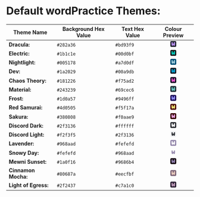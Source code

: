 # **Default wordPractice Themes:**

| Theme Name | Background Hex Value | Text Hex Value |Colour Preview |
| --- | --- | --- | :---: |
| **Dracula:** | `#282a36` | `#bd93f9` | <img src="previews/dracula.png" width="16"/> |
| **Electric:** | `#1b1c1e` | `#00d0bf` | <img src="previews/electric.png" width="16"/> |
| **Nightlight:** | `#005178` | `#a7d0df` | <img src="previews/nightlight.png" width="16"/> |
| **Dev:** | `#1a2029` | `#00a9db` | <img src="previews/dev.png" width="16"/> |
| **Chaos Theory:** | `#181226` | `#f75ad2` | <img src="previews/chaos_theory.png" width="16"/> |
| **Material:** | `#243239` | `#69cec6` | <img src="previews/material.png" width="16"/> |
| **Frost:** | `#1d0a57` | `#9496ff` | <img src="previews/frost.png" width="16"/> |
| **Red Samurai:** | `#4d0505` | `#f5f17a` | <img src="previews/red_samurai.png" width="16"/> |
| **Sakura:** | `#380808` | `#f0aae9` | <img src="previews/sakura.png" width="16"/> |
| **Discord Dark:** | `#2f3136` | `#ffffff` | <img src="previews/discord_dark_theme.png" width="16"/> |
| **Discord Light:** | `#f2f3f5` | `#2f3136` | <img src="previews/discord_light_theme.png" width="16"/> |
| **Lavender:** | `#968aad` | `#fefefd` | <img src="previews/lavender.png" width="16"/> |
| **Snowy Day:** | `#fefefd` | `#968aad` | <img src="previews/snowy_day.png" width="16"/> |
| **Mewni Sunset:** | `#1a0f16` | `#9686b4` | <img src="previews/mewni_sunset.png" width="16"/> |
| **Cinnamon Mocha:** | `#80687a` | `#eecfbf` | <img src="previews/cinnamon_mocha.png" width="16"/> |
| **Light of Egress:** | `#2f2437` | `#c7a1c0` | <img src="previews/light_of_egress.png" width="16"/> |
